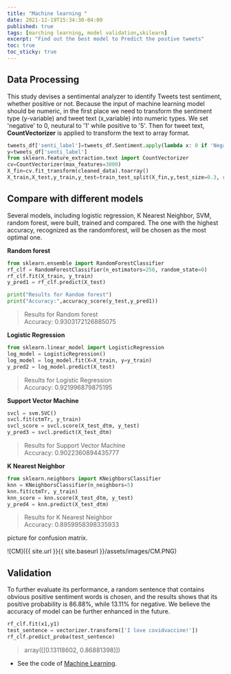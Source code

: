 ```yaml
---
title: "Machine learning "
date: 2021-12-19T15:34:30-04:00
published: true
tags: [marching learning, model validation,skilearn]
excerpt: "Find out the best model to Predict the postive tweets"
toc: true
toc_sticky: true
---
```



## Data Processing
This study devises a sentimental analyzer to identify Tweets test sentiment, whether positive or not. Because the input of machine learning model should be numeric, in the first place we need to transform the sentiment type (y-variable) and tweet text (x_variable) into numeric types. We set 'negative' to 0, neutural to '1' while positive to '5'. Then for tweet text, **CountVectorizer** is applied to transform the text to array format. 
  
```python
tweets_df['senti_label']=tweets_df.Sentiment.apply(lambda x: 0 if 'Negative'in x else 1 if 'Netural' else 5)
y=tweets_df['senti_label']
from sklearn.feature_extraction.text import CountVectorizer
cv=CountVectorizer(max_features=3000)
X_fin=cv.fit_transform(cleaned_data).toarray()
X_train,X_test,y_train,y_test=train_test_split(X_fin,y,test_size=0.3, random_state=123)
```    

## Compare with different models
 
 Several models, including logistic regression, K Nearest Neighbor, SVM, random forest, were built, trained and compared. The one with the highest accuracy, recognized as the randomforest, will be chosen as the most optimal one. 

**Random forest**  

```python
from sklearn.ensemble import RandomForestClassifier
rf_clf = RandomForestClassifier(n_estimators=250, random_state=0) 
rf_clf.fit(X_train, y_train) 
y_pred1 = rf_clf.predict(X_test)

print("Results for Random forest")
print("Accuracy:",accuracy_score(y_test,y_pred1))
```    
> Results for Random forest  
Accuracy: 0.9303172126885075  

**Logistic Regression**  
```python
from sklearn.linear_model import LogisticRegression
log_model = LogisticRegression()
log_model = log_model.fit(X=X_train, y=y_train)
y_pred2 = log_model.predict(X_test)
```

> Results for Logistic Regression  
Accuracy: 0.921996879875195 

**Support Vector Machine**
  
```python
svcl = svm.SVC()
svcl.fit(ctmTr, y_train)
svcl_score = svcl.score(X_test_dtm, y_test)
y_pred3 = svcl.predict(X_test_dtm)
```
> Results for Support Vector Machine     
 Accuracy: 0.9022360894435777
 
**K Nearest Neighbor**
```python
from sklearn.neighbors import KNeighborsClassifier
knn = KNeighborsClassifier(n_neighbors=5)
knn.fit(ctmTr, y_train)
knn_score = knn.score(X_test_dtm, y_test)
y_pred4 = knn.predict(X_test_dtm)
```
> Results for K Nearest Neighbor    
 Accuracy: 0.8959958398335933
 
 picture for confusion matrix.  
 
![CM]({{ site.url }}{{ site.baseurl }}/assets/images/CM.PNG)

## Validation  
To further evaluate its performance, a random sentence that contains obvious positive sentiment words is chosen, and the results shows that its positive probability is 86.88%, while 13.11% for negative. We believe the accuracy of model can be further enhanced in the future.  
```python
rf_clf.fit(x1,y1)
test_sentence = vectorizer.transform(['I love covidvaccine!'])
rf_clf.predict_proba(test_sentence)
```

> array([[0.13118602, 0.86881398]])   

- See the code of [Machine Learning](https://github.com/Anran0716/550final-proj/blob/main/code/ML.ipynb).

